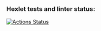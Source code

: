 ### Hexlet tests and linter status:
[![Actions Status](https://github.com/viki2code/python-project-lvl2/workflows/hexlet-check/badge.svg)](https://github.com/viki2code/python-project-lvl2/actions)